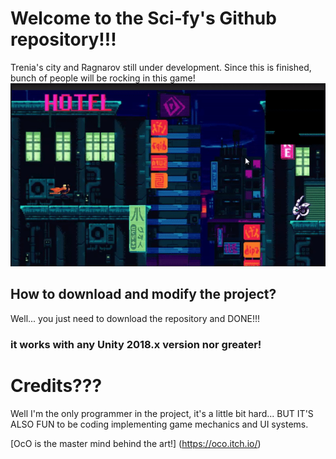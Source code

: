 # Welcome to the Sci-fy's Github repository!!!

Trenia's city and Ragnarov still under development. Since this is finished, bunch of people will be rocking in this game!
![GitHub Logo](/External/Review.gif)

## How to download and modify the project?

Well... you just need to download the repository and DONE!!!
### **it works with any Unity 2018.x version nor greater!**

# Credits???
Well I'm the only programmer in the project, it's a little bit hard... BUT IT'S ALSO FUN to be coding implementing game mechanics and UI systems.

[OcO is the master mind behind the art!] (https://oco.itch.io/)
